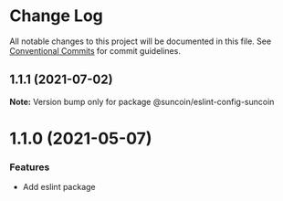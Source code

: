 # Change Log

All notable changes to this project will be documented in this file.
See [Conventional Commits](https://conventionalcommits.org) for commit guidelines.

## 1.1.1 (2021-07-02)

**Note:** Version bump only for package @suncoin/eslint-config-suncoin






# 1.1.0 (2021-05-07)


### Features

* Add eslint package
